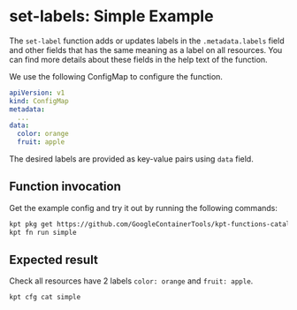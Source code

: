# set-labels: Simple Example

The `set-label` function adds or updates labels in the `.metadata.labels` field
and other fields that has the same meaning as a label on all resources. You can
find more details about these fields in the help text of the function.

We use the following ConfigMap to configure the function.

```yaml
apiVersion: v1
kind: ConfigMap
metadata:
  ...
data:
  color: orange
  fruit: apple
```

The desired labels are provided as key-value pairs using `data` field.

## Function invocation

Get the example config and try it out by running the following commands:

<!-- @getAndRunPkg @test -->
```sh
kpt pkg get https://github.com/GoogleContainerTools/kpt-functions-catalog.git/examples/set-labels/simple .
kpt fn run simple
```

## Expected result

Check all resources have 2 labels `color: orange` and `fruit: apple`.

```sh
kpt cfg cat simple
```
